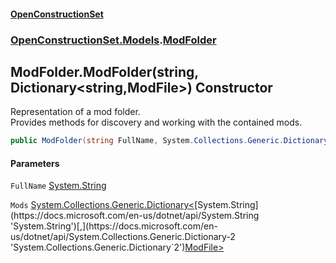 #### [OpenConstructionSet](index 'index')
### [OpenConstructionSet.Models](index#OpenConstructionSet_Models 'OpenConstructionSet.Models').[ModFolder](0h0FW6YI9iSflrhSD7PySw 'OpenConstructionSet.Models.ModFolder')
## ModFolder.ModFolder(string, Dictionary&lt;string,ModFile&gt;) Constructor
Representation of a mod folder.  
Provides methods for discovery and working with the contained mods.  
```csharp
public ModFolder(string FullName, System.Collections.Generic.Dictionary<string,OpenConstructionSet.Models.ModFile> Mods);
```
#### Parameters
<a name='OpenConstructionSet_Models_ModFolder_ModFolder(string_System_Collections_Generic_Dictionary_string_OpenConstructionSet_Models_ModFile_)_FullName'></a>
`FullName` [System.String](https://docs.microsoft.com/en-us/dotnet/api/System.String 'System.String')  
  
<a name='OpenConstructionSet_Models_ModFolder_ModFolder(string_System_Collections_Generic_Dictionary_string_OpenConstructionSet_Models_ModFile_)_Mods'></a>
`Mods` [System.Collections.Generic.Dictionary&lt;](https://docs.microsoft.com/en-us/dotnet/api/System.Collections.Generic.Dictionary-2 'System.Collections.Generic.Dictionary`2')[System.String](https://docs.microsoft.com/en-us/dotnet/api/System.String 'System.String')[,](https://docs.microsoft.com/en-us/dotnet/api/System.Collections.Generic.Dictionary-2 'System.Collections.Generic.Dictionary`2')[ModFile](yIT20v2GHuAcdx4EIfntcw 'OpenConstructionSet.Models.ModFile')[&gt;](https://docs.microsoft.com/en-us/dotnet/api/System.Collections.Generic.Dictionary-2 'System.Collections.Generic.Dictionary`2')  
  
